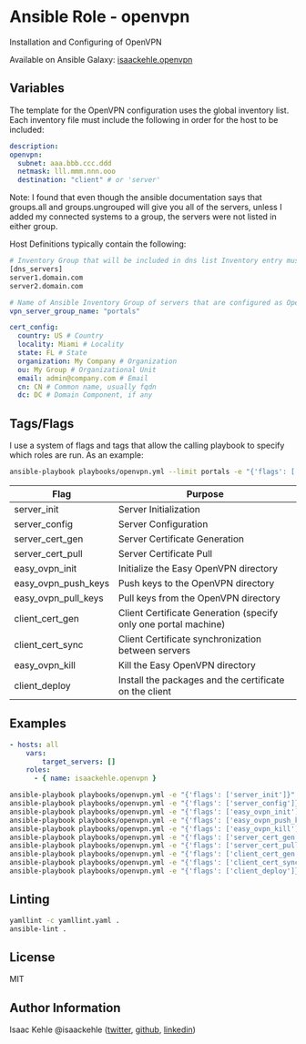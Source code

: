 # Ansible Role - openvpn

Installation and Configuring of OpenVPN

Available on Ansible Galaxy: [isaackehle.openvpn](https://galaxy.ansible.com/isaackehle/openvpn)

## Variables

The template for the OpenVPN configuration uses the global inventory list. Each inventory file must include the following in order for the host to be included:

```yaml
description:
openvpn:
  subnet: aaa.bbb.ccc.ddd
  netmask: lll.mmm.nnn.ooo
  destination: "client" # or 'server'
```

Note: I found that even though the ansible documentation says that groups.all and groups.ungrouped will give you all of the servers, unless I added my connected systems to a group, the servers were not listed in either group.

Host Definitions typically contain the following:

```bash
# Inventory Group that will be included in dns list Inventory entry must also have an ip_address variable
[dns_servers]
server1.domain.com
server2.domain.com
```

```yaml
# Name of Ansible Inventory Group of servers that are configured as OpenVPN portals (default = 'portals')
vpn_server_group_name: "portals"

cert_config:
  country: US # Country
  locality: Miami # Locality
  state: FL # State
  organization: My Company # Organization
  ou: My Group # Organizational Unit
  email: admin@company.com # Email
  cn: CN # Common name, usually fqdn
  dc: DC # Domain Component, if any
```

## Tags/Flags

I use a system of flags and tags that allow the calling playbook to specify which roles are run.
As an example:

```bash
ansible-playbook playbooks/openvpn.yml --limit portals -e "{'flags': ['server_config']}" -t server_config
```

| Flag                | Purpose                                                         |
| ------------------- | --------------------------------------------------------------- |
| server_init         | Server Initialization                                           |
| server_config       | Server Configuration                                            |
| server_cert_gen     | Server Certificate Generation                                   |
| server_cert_pull    | Server Certificate Pull                                         |
| easy_ovpn_init      | Initialize the Easy OpenVPN directory                           |
| easy_ovpn_push_keys | Push keys to the OpenVPN directory                              |
| easy_ovpn_pull_keys | Pull keys from the OpenVPN directory                            |
| client_cert_gen     | Client Certificate Generation (specify only one portal machine) |
| client_cert_sync    | Client Certificate synchronization between servers              |
| easy_ovpn_kill      | Kill the Easy OpenVPN directory                                 |
| client_deploy       | Install the packages and the certificate on the client          |

## Examples

```yaml
- hosts: all
    vars:
        target_servers: []
    roles:
      - { name: isaackehle.openvpn }
```

```bash
ansible-playbook playbooks/openvpn.yml -e "{'flags': ['server_init']}" -t server_init
ansible-playbook playbooks/openvpn.yml -e "{'flags': ['server_config']}" -t server_config
ansible-playbook playbooks/openvpn.yml -e "{'flags': ['easy_ovpn_init']}" -t easy_ovpn_init
ansible-playbook playbooks/openvpn.yml -e "{'flags': ['easy_ovpn_push_keys']}" -t easy_ovpn_push_keys
ansible-playbook playbooks/openvpn.yml -e "{'flags': ['easy_ovpn_kill']}" -t easy_ovpn_kill
ansible-playbook playbooks/openvpn.yml -e "{'flags': ['server_cert_gen']}" -t server_cert_gen
ansible-playbook playbooks/openvpn.yml -e "{'flags': ['server_cert_pull']}" -t server_cert_pull
ansible-playbook playbooks/openvpn.yml -e "{'flags': ['client_cert_gen'], 'target_host': 'localhost', 'local_hostname': 'myhost.local' }" -t client_cert_gen
ansible-playbook playbooks/openvpn.yml -e "{'flags': ['client_cert_sync']}" -t client_cert_sync
ansible-playbook playbooks/openvpn.yml -e "{'flags': ['client_deploy']}" -t client_deploy
```

## Linting

```bash
yamllint -c yamllint.yaml .
ansible-lint .
```

## License

MIT

## Author Information

Isaac Kehle
@isaackehle ([twitter](https://twitter.com/isaackehle), [github](https://github.com/isaackehle), [linkedin](https://www.linkedin.com/in/isaackehle))

